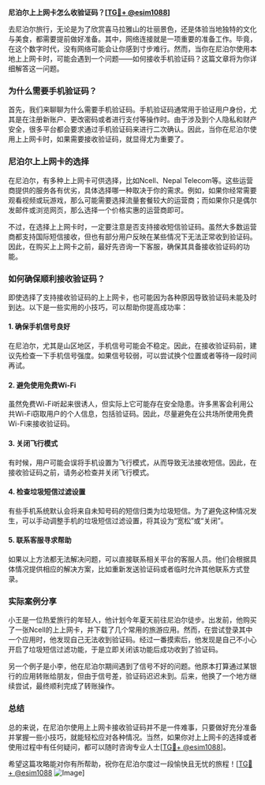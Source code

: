 **尼泊尔上上网卡怎么收验证码？[[TG💪+ @esim1088](https://t.me/s/esim1088)]**

去尼泊尔旅行，无论是为了欣赏喜马拉雅山的壮丽景色，还是体验当地独特的文化与美食，都需要提前做好准备。其中，网络连接就是一项重要的准备工作。毕竟，在这个数字时代，没有网络可能会让你感到寸步难行。然而，当你在尼泊尔使用本地上上网卡时，可能会遇到一个问题——如何接收手机验证码？这篇文章将为你详细解答这一问题。

### 为什么需要手机验证码？

首先，我们来聊聊为什么需要手机验证码。手机验证码通常用于验证用户身份，尤其是在注册新账户、更改密码或者进行支付等操作时。由于涉及到个人隐私和财产安全，很多平台都会要求通过手机验证码来进行二次确认。因此，当你在尼泊尔使用上上网卡时，如果需要接收验证码，就显得尤为重要了。

### 尼泊尔上上网卡的选择

在尼泊尔，有多种上上网卡可供选择，比如Ncell、Nepal Telecom等。这些运营商提供的服务各有优劣，具体选择哪一种取决于你的需求。例如，如果你经常需要观看视频或玩游戏，那么可能需要选择流量套餐较大的运营商；而如果你只是偶尔发邮件或浏览网页，那么选择一个价格实惠的运营商即可。

不过，在选择上上网卡时，一定要注意是否支持接收短信验证码。虽然大多数运营商都支持国际短信接收，但也有部分用户反映在某些情况下无法正常收到验证码。因此，在购买上上网卡之前，最好先咨询一下客服，确保其具备接收验证码的功能。

### 如何确保顺利接收验证码？

即使选择了支持接收验证码的上上网卡，也可能因为各种原因导致验证码未能及时到达。以下是一些实用的小技巧，可以帮助你提高成功率：

#### 1. 确保手机信号良好
在尼泊尔，尤其是山区地区，手机信号可能会不稳定。因此，在接收验证码前，建议先检查一下手机信号强度。如果信号较弱，可以尝试换个位置或者等待一段时间再试。

#### 2. 避免使用免费Wi-Fi
虽然免费Wi-Fi听起来很诱人，但实际上它可能存在安全隐患。许多黑客会利用公共Wi-Fi窃取用户的个人信息，包括验证码。因此，尽量避免在公共场所使用免费Wi-Fi来接收验证码。

#### 3. 关闭飞行模式
有时候，用户可能会误将手机设置为飞行模式，从而导致无法接收短信。因此，在接收验证码之前，请务必检查并关闭飞行模式。

#### 4. 检查垃圾短信过滤设置
有些手机系统默认会将来自未知号码的短信归类为垃圾短信。为了避免这种情况发生，可以手动调整手机的垃圾短信过滤设置，将其设为“宽松”或“关闭”。

#### 5. 联系客服寻求帮助
如果以上方法都无法解决问题，可以直接联系相关平台的客服人员。他们会根据具体情况提供相应的解决方案，比如重新发送验证码或者临时允许其他联系方式登录。

### 实际案例分享

小王是一位热爱旅行的年轻人，他计划今年夏天前往尼泊尔徒步。出发前，他购买了一张Ncell的上上网卡，并下载了几个常用的旅游应用。然而，在尝试登录其中一个应用时，他发现自己无法收到验证码。经过一番摸索后，他发现是自己不小心开启了垃圾短信过滤功能，于是立即关闭该功能后成功收到了验证码。

另一个例子是小李，他在尼泊尔期间遇到了信号不好的问题。他原本打算通过某银行的应用转账给朋友，但由于信号差，验证码迟迟未到。后来，他换了一个地方继续尝试，最终顺利完成了转账操作。

### 总结

总的来说，在尼泊尔使用上上网卡接收验证码并不是一件难事，只要做好充分准备并掌握一些小技巧，就能轻松应对各种情况。当然，如果你对上上网卡的选择或者使用过程中有任何疑问，都可以随时咨询专业人士[[TG💪+ @esim1088](https://t.me/s/esim1088)]。

希望这篇攻略能对你有所帮助，祝你在尼泊尔度过一段愉快且无忧的旅程！[[TG💪+ @esim1088](https://t.me/s/esim1088) ![Image](https://i.postimg.cc/4NQfJmqS/Snipaste-2025-05-13-00-14-12.png)]